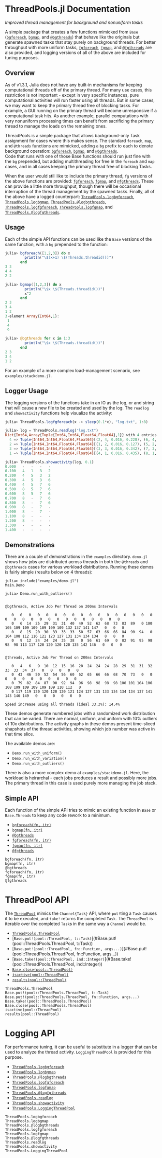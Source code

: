 
# ThreadPools.jl Documentation

_Improved thread management for background and nonuniform tasks_

A simple package that creates a few functions mimicked from `Base`
([`bgforeach`](@ref), [`bgmap`](@ref), and [`@bgthreads`](@ref))
that behave like the originals but generate spawned tasks 
that stay purely on background threads.  For better throughput with more
uniform tasks, [`fgforeach`](@ref), [`fgmap`](@ref), and 
[`@fgthreads`](@ref) are also provided, and logging versions of all
of the above are included for tuning purposes.

## Overview

As of v1.3.1, Julia does not have any built-in mechanisms for keeping 
computational threads off of the primary thread.  For many use cases, this 
restriction is not important - except in very specific instances, pure 
computational activities will run faster using all threads.  But in some cases, 
we may want to keep the primary thread free of blocking tasks.  For example, a 
GUI running on the primary thread will become unresponsive if a computational 
task hits.  As another example, parallel computations with very nonuniform 
processing times can benefit from sacrificing the primary thread to manage the 
loads on the remaining ones.

ThreadPools is a simple package that allows background-only Task assignment for 
cases where this makes sense.  The standard `foreach`,  `map`, and `@threads` 
functions are mimicked, adding a `bg` prefix to each to denote background 
operation: [`bgforeach`](@ref), [`bgmap`](@ref), and [`@bgthreads`](@ref).  
Code that runs with one of  those Base functions should run just fine with the 
`bg` prepended, but adding multithreading for free in the `foreach` and `map` 
cases, and in all cases keeping the primary thread free of blocking Tasks.

When the user would still like to include the primary thread, `fg` versions of
the above functions are provided: [`fgforeach`](@ref), [`fgmap`](@ref), 
and [`@fgthreads`](@ref).  These can provide a little more throughput, though
there will be occasional interruption of the thread management by the spawned
tasks.  Finally, all of the above have a logged counterpart: 
[`ThreadPools.logbgforeach`](@ref), [`ThreadPools.logbgmap`](@ref), 
[`ThreadPools.@logbgthreads`](@ref), [`ThreadPools.logfgforeach`](@ref), 
[`ThreadPools.logfgmap`](@ref), and [`ThreadPools.@logfgthreads`](@ref).


## Usage

Each of the simple API functions can be used like the `Base` versions of the 
same function, with a `bg` prepended to the function: 

```julia
julia> bgforeach([1,2,3]) do x
         println("\$(x+1) \$(Threads.threadid())")
       end
3 3
4 4
2 2

julia> bgmap([1,2,3]) do x
         println("\$x \$(Threads.threadid())")
         x^2
       end
2 3
3 4
1 2
3-element Array{Int64,1}:
 1
 4
 9

julia> @bgthreads for x in 1:3
         println("\$x \$(Threads.threadid())")
       end
2 3
3 4
1 2
```
For an example of a more complex load-management scenario, see 
`examples/stackdemo.jl`.


## Logger Usage

The logging versions of the functions take in an IO as the log, or and string
that will cause a new file to be created and used by the log.  The `readlog`
and `showactivity` functions help visualize the activity:

```julia
julia> ThreadPools.logfgforeach(x -> sleep(0.1*x), "log.txt", 1:8)

julia> log = ThreadPools.readlog("log.txt")
Dict{Int64,Array{Tuple{Int64,Int64,Float64,Float64},1}} with 4 entries:
  4 => Tuple{Int64,Int64,Float64,Float64}[(2, 4, 0.016, 0.228), (6, 4, 0.228, 0.842)]
  2 => Tuple{Int64,Int64,Float64,Float64}[(1, 2, 0.016, 0.127), (5, 2, 0.127, 0.639)]
  3 => Tuple{Int64,Int64,Float64,Float64}[(3, 3, 0.016, 0.342), (7, 3, 0.342, 1.043)]
  1 => Tuple{Int64,Int64,Float64,Float64}[(4, 1, 0.016, 0.435), (8, 1, 0.435, 1.246)]

julia> ThreadPools.showactivity(log, 0.1)
0.000   -   -   -   -
0.100   4   1   3   2
0.200   4   5   3   2
0.300   4   5   3   6
0.400   4   5   7   6
0.500   8   5   7   6
0.600   8   5   7   6
0.700   8   -   7   6
0.800   8   -   7   6
0.900   8   -   7   -
1.000   8   -   7   -
1.100   8   -   -   -
1.200   8   -   -   -
1.300   -   -   -   -
1.400   -   -   -   -
```

## Demonstrations

There are a couple of demonstrations in the `examples` directory.  `demo.jl` 
shows how jobs are distributed across threads in both the `@threads` and 
`@bgthreads` cases for various workload distributions.  Running these demos 
is fairly simple (results below on 4 threads):

```
julia> include("examples/demo.jl")
Main.Demo

julia> Demo.run_with_outliers()


@bgthreads, Active Job Per Thread on 200ms Intervals

   0   0   0   0   0   0   0   0   0   0   0   0   0   0   0   0   0   0   0   0   0   0   0   0   0   0   0   0   0   0   0
   0   6  14  25  29  31  31  40  49  52  62  68  73  83  89   0 100 105 109 109 109 109 109 109 132 137 141 147   0   0   0
   0   8  15  20  30  33  33  33  50  57  63  66  66  84  90  94   0 104 108 112 116 121 123 127 131 134 134 134   0   0   0
   0   9  12  24  24  24  35  38   0  56  61  69   0  82  91  95  98  98  98 113 117 120 120 120 120 135 142 146   0   0   0


@threads, Active Job Per Thread on 200ms Intervals

   0   4   6   9  10  12  15  16  20  24  24  24  28  29  31  31  32  33  33  34  37   0   0   0   0   0
   0  43  46  50  52  54  56  60  62  65  66  66  68  70  73   0   0   0   0   0   0   0   0   0   0   0
   0  79  82  84  87  90  92  94  96  98  98  98  98 100 101 104 106 108 109 109 109 109 109 110 112   0
   0 117 119 120 120 120 120 121 124 127 131 133 134 134 134 137 141 143 146 149   0   0   0   0   0   0

Speed increase using all threads (ideal 33.3%): 14.4%
```
These demos generate numbered jobs with a randomized work distribution that can 
be varied.  There are normal, uniform,  and uniform with 10% outliers of 10x 
distributions.  The activity graphs in these demos present time-sliced shapshots 
of the thread activities, showing which job number was active in that time 
slice.

The available demos are:

* `Demo.run_with_uniform()`
* `Demo.run_with_variation()`
* `Demo.run_with_outliers()`

There is also a more complex demo at `examples/stackdemo.jl`.  Here, the 
workload is heirarchal - each jobs produces a result and possibly more jobs. 
The primary thread in this case is used purely more managing the job stack.


## Simple API

Each function of the simple API tries to mimic an existing function in `Base` 
or `Base.Threads` to keep any code rework to a minimum.

* [`bgforeach(fn, itr)`](@ref)
* [`bgmap(fn, itr)`](@ref)
* [`@bgthreads`](@ref)
* [`fgforeach(fn, itr)`](@ref)
* [`fgmap(fn, itr)`](@ref)
* [`@fgthreads`](@ref)

```@docs
bgforeach(fn, itr)
bgmap(fn, itr)
@bgthreads
fgforeach(fn, itr)
fgmap(fn, itr)
@fgthreads
```

# ThreadPool API

The [`ThreadPool`](#ThreadPools.ThreadPool) mimics the `Channel{Task}` API, 
where `put!`ting a `Task` causes it to be executed, and `take!` returns the 
completed `Task`.  The `ThreadPool` is iterable over the completed `Task`s
in the same way a `Channel` would be.

* [`ThreadPools.ThreadPool`](@ref)
* [`Base.put!(pool::ThreadPool, t::Task)`](#Base.put!(pool::ThreadPools.ThreadPool, t::Task))
* [`Base.put!(pool::ThreadPool, fn::Function, args...)`](#Base.put!(pool::ThreadPools.ThreadPool, fn::Function, args...))
* [`Base.take!(pool::ThreadPool, ind::Integer)`](#Base.take!(pool::ThreadPools.ThreadPool, ind::Integer))
* [`Base.close(pool::ThreadPool)`](#Base.close(pool::ThreadPools.ThreadPool))
* [`isactive(pool::ThreadPool)`](@ref)
* [`results(pool::ThreadPool)`](@ref)

```@docs
ThreadPools.ThreadPool
Base.put!(pool::ThreadPools.ThreadPool, t::Task)
Base.put!(pool::ThreadPools.ThreadPool, fn::Function, args...)
Base.take!(pool::ThreadPools.ThreadPool)
Base.close(pool::ThreadPools.ThreadPool)
isactive(pool::ThreadPool)
results(pool::ThreadPool)
```

# Logging API

For performance tuning, it can be useful to substitute in a logger that can be
used to analyze the thread activity.  `LoggingThreadPool` is provided for this
purpose.

* [`ThreadPools.logbgforeach`](@ref)
* [`ThreadPools.logbgmap`](@ref)
* [`ThreadPools.@logbgthreads`](@ref)
* [`ThreadPools.logfgforeach`](@ref)
* [`ThreadPools.logfgmap`](@ref)
* [`ThreadPools.@logfgthreads`](@ref)
* [`ThreadPools.readlog`](@ref)
* [`ThreadPools.showactivity`](@ref)
* [`ThreadPools.LoggingThreadPool`](@ref)

```@docs
ThreadPools.logbgforeach
ThreadPools.logbgmap
ThreadPools.@logbgthreads
ThreadPools.logfgforeach
ThreadPools.logfgmap
ThreadPools.@logfgthreads
ThreadPools.readlog
ThreadPools.showactivity
ThreadPools.LoggingThreadPool
```
